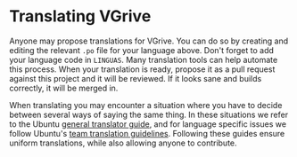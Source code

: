 # Translating VGrive

Anyone may propose translations for VGrive. You can do so by creating and editing the relevant `.po` file for your language above. Don't forget to add your language code in `LINGUAS`. Many translation tools can help automate this process. When your translation is ready, propose it as a pull request against this project and it will be reviewed. If it looks sane and builds correctly, it will be merged in.

When translating you may encounter a situation where you have to decide between several ways of saying the same thing. In these situations we refer to the Ubuntu [general translator guide](https://help.launchpad.net/Translations/Guide), and for language specific issues we follow Ubuntu's [team translation guidelines](https://translations.launchpad.net/+groups/ubuntu-translators). Following these guides ensure uniform translations, while also allowing anyone to contribute.
